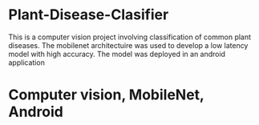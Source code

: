 # Plant-Disease-Clasifier
This is a computer vision project involving classification of common plant diseases. The mobilenet architectuire was used to develop a low latency model with high accuracy. The model was deployed in an android application

# Computer vision, MobileNet, Android
